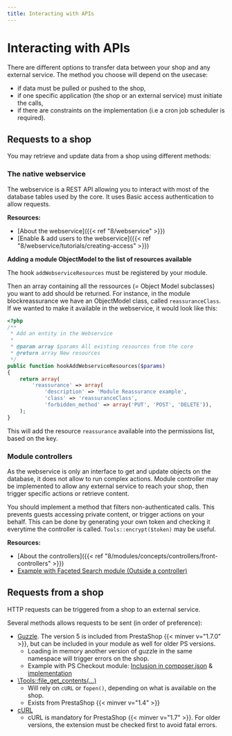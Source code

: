 ```yaml
---
title: Interacting with APIs
---
```


# Interacting with APIs

There are different options to transfer data between your shop and any external service.
The method you choose will depend on the usecase:

* if data must be pulled or pushed to the shop,
* if one specific application (the shop or an external service) must initiate the calls,
* if there are constraints on the implementation (i.e a cron job scheduler is required).

## Requests to a shop

You may retrieve and update data from a shop using different methods:

### The native webservice

The webservice is a REST API allowing you to interact with most of the database tables used by the core.
It uses Basic access authentication to allow requests.

**Resources:**

* [About the webservice]({{< ref "8/webservice" >}})
* [Enable & add users to the webservice]({{< ref "8/webservice/tutorials/creating-access" >}})

**Adding a module ObjectModel to the list of resources available**

The hook `addWebserviceResources` must be registered by your module.

Then an array containing all the ressources (= Object Model subclasses) you want to add should be returned.
For instance, in the module blockreassurance we have an ObjectModel class, called `reassuranceClass`. If we wanted to make it available in the webservice, it would look like this:

```php
<?php
/**
 * Add an entity in the Webservice
 *
 * @param array $params All existing resources from the core
 * @return array New resources
 */
public function hookAddWebserviceResources($params)
{
    return array(
        'reassurance' => array(
            'description' => 'Module Reassurance example',
            'class' => 'reassuranceClass',
            'forbidden_method' => array('PUT', 'POST', 'DELETE')),
    );
}
```

This will add the resource `reassurance` available into the permissions list, based on the key.

### Module controllers 

As the webservice is only an interface to get and update objects on the database, it does not allow to run complex actions.
Module controller may be implemented to allow any external service to reach your shop, then trigger specific actions or retrieve content.

You should implement a method that filters non-authenticated calls. This prevents guests accessing private content, or trigger actions on your behalf.
This can be done by generating your own token and checking it everytime the controller is called. `Tools::encrypt($token)` may be useful.

**Resources:**

* [About the controllers]({{< ref "8/modules/concepts/controllers/front-controllers" >}})
* [Example with Faceted Search module (Outside a controller)](https://github.com/PrestaShop/ps_facetedsearch/blob/6f7b97e77b0fca30c0acf74316996cfc82a263a9/ps_facetedsearch-clear-cache.php#L6-L8)


## Requests from a shop

HTTP requests can be triggered from a shop to an external service.

Several methods allows requests to be sent (in order of preference):

* [Guzzle](https://github.com/guzzle/guzzle). The version 5 is included from PrestaShop {{< minver v="1.7.0" >}}, but can be included in your module as well for older PS versions.
  * Loading in memory another version of guzzle in the same namespace will trigger errors on the shop.
  * Example with PS Checkout module: [Inclusion in composer.json](https://github.com/PrestaShopCorp/ps_checkout/blob/578135d8bef2d99b8056ebc0bd709e9a87d661e6/composer.json#L28) & [implementation](https://github.com/PrestaShopCorp/ps_checkout/blob/ef48da09735e6e64b42364a703b5a74d41cd24d9/classes/Api/Payment/Dispute.php)
* [\Tools::file_get_contents(...)](https://github.com/PrestaShop/PrestaShop/blob/a07a569b45ab6afc777f25aba505997004e5f70a/classes/Tools.php#L2212-L2223)
  * Will rely on `cURL` or `fopen()`, depending on what is available on the shop.
  * Exists from PrestaShop {{< minver v="1.4" >}}
* [cURL](https://www.php.net/manual/en/book.curl.php)
  * cURL is mandatory for PrestaShop {{< minver v="1.7" >}}. For older versions, the extension must be checked first to avoid fatal errors.
